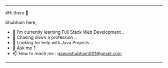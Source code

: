 _______________________________________________________________________________
#Hi there 👋

  Shubham here,

- 🌱 I’m currently learning Full Stack Web Development ..
- 💼 Chasing down a profession ..
- 🤔 Looking for help with Java Projects ..
- 💬 Ask me ?
- 📫 How to reach me : gawaishubham001@gmail.com
_______________________________________________________________________________
